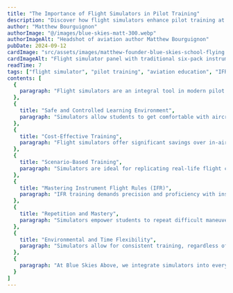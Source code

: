 ```yaml
---
title: "The Importance of Flight Simulators in Pilot Training"
description: "Discover how flight simulators enhance pilot training at Blue Skies Above, offering safe, cost-effective, and immersive learning experiences for aspiring aviators."
author: "Matthew Bourguignon"
authorImage: "@/images/blue-skies-matt-300.webp"
authorImageAlt: "Headshot of aviation author Matthew Bourguignon"
pubDate: 2024-09-12
cardImage: "src/assets/images/matthew-founder-blue-skies-school-flying.webp"
cardImageAlt: "Flight simulator panel with traditional six-pack instruments"
readTime: 7
tags: ["flight simulator", "pilot training", "aviation education", "IFR training"]
contents: [
  {
    paragraph: "Flight simulators are an integral tool in modern pilot training programs, providing aspiring pilots with a safe, controlled, and effective learning environment. Simulators replicate real-world flying conditions, allowing students to practice critical maneuvers and emergency situations without the risks associated with actual flight."
  },
  {
    title: "Safe and Controlled Learning Environment",
    paragraph: "Simulators allow students to get comfortable with aircraft systems and controls without the pressure of real-world flying. Instructors can introduce complex weather conditions, emergencies, or challenging maneuvers—all in a completely safe environment where students can make and learn from mistakes risk-free."
  },
  {
    title: "Cost-Effective Training",
    paragraph: "Flight simulators offer significant savings over in-aircraft training. With lower costs for fuel, maintenance, and instructor hours, students can log more training time affordably. This is especially beneficial when preparing for complex certifications like the Instrument Rating (IR) or Commercial Pilot License (CPL)."
  },
  {
    title: "Scenario-Based Training",
    paragraph: "Simulators are ideal for replicating real-life flight challenges—engine failures, poor weather, ATC communication issues, and more. Instructors can introduce scenarios unexpectedly, helping students practice decision-making under pressure and refine their responses in a repeatable, low-stakes setting."
  },
  {
    title: "Mastering Instrument Flight Rules (IFR)",
    paragraph: "IFR training demands precision and proficiency with instruments alone. Simulators allow students to fly in simulated low-visibility conditions, practice ILS approaches, and build confidence with instrument navigation—skills essential for advanced flight certifications and real-world safety."
  },
  {
    title: "Repetition and Mastery",
    paragraph: "Simulators empower students to repeat difficult maneuvers or emergency procedures without time or weather constraints. Whether it's a crosswind landing or a steep turn, students can practice until they achieve mastery—receiving real-time feedback from instructors along the way."
  },
  {
    title: "Environmental and Time Flexibility",
    paragraph: "Simulators allow for consistent training, regardless of weather, aircraft availability, or daylight. Students can fly in various time zones, practice different weather conditions, and simulate scenarios not easily accessible in real aircraft, all in a flexible and customizable environment."
  },
  {
    paragraph: "At Blue Skies Above, we integrate simulators into every stage of pilot training. From Private Pilot to Instrument Rating, simulators help our students build the skills, knowledge, and confidence they need to succeed. Whether you're new to aviation or preparing for advanced certifications, simulation is a powerful part of your journey to the skies."
  }
]
---
```

